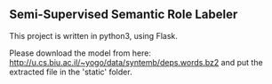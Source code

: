  Semi-Supervised Semantic Role Labeler
---

This project is written in python3, using Flask.

Please download the model from here: http://u.cs.biu.ac.il/~yogo/data/syntemb/deps.words.bz2
and put the extracted file in the 'static' folder.

